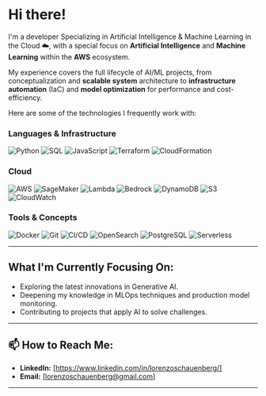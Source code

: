 # Hi there!

I'm a developer Specializing in Artificial Intelligence & Machine Learning in the Cloud ☁️, with a special focus on **Artificial Intelligence** and **Machine Learning** within the **AWS** ecosystem.

My experience covers the full lifecycle of AI/ML projects, from conceptualization and **scalable system** architecture to **infrastructure automation** (IaC) and **model optimization** for performance and cost-efficiency.

Here are some of the technologies I frequently work with:

### Languages & Infrastructure

![Python](https://img.shields.io/badge/Python-3776AB?style=for-the-badge&logo=python&logoColor=white)
![SQL](https://img.shields.io/badge/SQL-025E8C?style=for-the-badge&logo=database&logoColor=white)
![JavaScript](https://img.shields.io/badge/JavaScript-F7DF1E?style=for-the-badge&logo=javascript&logoColor=black)
![Terraform](https://img.shields.io/badge/Terraform-7B42BC?style=for-the-badge&logo=terraform&logoColor=white)
![CloudFormation](https://img.shields.io/badge/CloudFormation-FF9900?style=for-the-badge&logo=amazonaws&logoColor=white)

### Cloud

![AWS](https://img.shields.io/badge/AWS-232F3E?style=for-the-badge&logo=amazonaws&logoColor=white)
![SageMaker](https://img.shields.io/badge/SageMaker-FF9900?style=for-the-badge&logo=amazonaws&logoColor=white)
![Lambda](https://img.shields.io/badge/Lambda-FF9900?style=for-the-badge&logo=awslambda&logoColor=white)
![Bedrock](https://img.shields.io/badge/Bedrock-FF9900?style=for-the-badge&logo=amazonaws&logoColor=white)
![DynamoDB](https://img.shields.io/badge/DynamoDB-4053D6?style=for-the-badge&logo=amazondynamodb&logoColor=white)
![S3](https://img.shields.io/badge/S3-569A31?style=for-the-badge&logo=amazons3&logoColor=white)
![CloudWatch](https://img.shields.io/badge/CloudWatch-FF4F8B?style=for-the-badge&logo=amazoncloudwatch&logoColor=white)

### Tools & Concepts

![Docker](https://img.shields.io/badge/Docker-2496ED?style=for-the-badge&logo=docker&logoColor=white)
![Git](https://img.shields.io/badge/Git-F05032?style=for-the-badge&logo=git&logoColor=white)
![CI/CD](https://img.shields.io/badge/CI/CD-2088FF?style=for-the-badge&logo=githubactions&logoColor=white)
![OpenSearch](https://img.shields.io/badge/OpenSearch-005EB8?style=for-the-badge&logo=opensearch&logoColor=white)
![PostgreSQL](https://img.shields.io/badge/PostgreSQL-4169E1?style=for-the-badge&logo=postgresql&logoColor=white)
![Serverless](https://img.shields.io/badge/Serverless-FD5750?style=for-the-badge&logo=serverless&logoColor=white)

---

## What I'm Currently Focusing On:

* Exploring the latest innovations in Generative AI.
* Deepening my knowledge in MLOps techniques and production model monitoring.
* Contributing to projects that apply AI to solve challenges.

---
## 📫 How to Reach Me:

* **LinkedIn:** [https://www.linkedin.com/in/lorenzoschauenberg/]
* **Email:** [lorenzoschauenberg@gmail.com]
---
